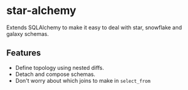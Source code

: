 # star-alchemy

Extends SQLAlchemy to make it easy to deal with star, snowflake and
galaxy schemas.

## Features

- Define topology using nested diffs.
- Detach and compose schemas.
- Don't worry about which joins to make in ``select_from``